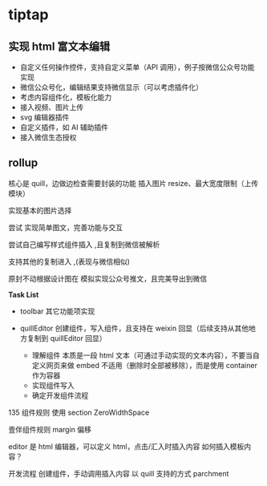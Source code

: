 # tiptap

## 实现 html 富文本编辑

- 自定义任何操作控件，支持自定义菜单（API 调用），例子按微信公众号功能实现
- 微信公众号化，编辑结果支持微信显示（可以考虑插件化）
- 考虑内容组件化，模板化能力
- 接入视频、图片上传
- svg 编辑器插件
- 自定义插件，如 AI 辅助插件
- 接入微信生态授权

## rollup

核心是 quill，边做边检查需要封装的功能
插入图片 resize、最大宽度限制（上传模块）

实现基本的图片选择

</svg>

尝试 实现简单图文，完善功能与交互

尝试自己编写样式组件插入 ,且复制到微信被解析

支持其他的复制进入 ,(表现与微信相似)

原封不动根据设计图在 模拟实现公众号推文，且完美导出到微信

**Task List**

- toolbar 其它功能项实现

- quillEditor 创建组件，写入组件，且支持在 weixin 回显（后续支持从其他地方复制到 quillEditor 回显）
  - 理解组件
    本质是一段 html 文本（可通过手动实现的文本内容），不要当自定义网页来做
    embed 不适用（删除时全部被移除），而是使用 container 作为容器
  - 实现组件写入
  - 确定开发组件流程

135 组件规则
使用 section
ZeroWidthSpace

壹伴组件规则
margin 偏移

editor 是 html 编辑器，可以定义 html，点击/汇入时插入内容
如何插入模板内容？

开发流程
创建组件，手动调用插入内容 以 quill 支持的方式 parchment
